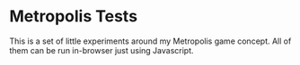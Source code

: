 # Metropolis Tests

This is a set of little experiments around my Metropolis game concept. All of them can be run in-browser just using Javascript.